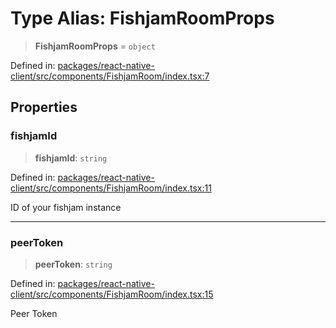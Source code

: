 # Type Alias: FishjamRoomProps

> **FishjamRoomProps** = `object`

Defined in: [packages/react-native-client/src/components/FishjamRoom/index.tsx:7](https://github.com/fishjam-cloud/mobile-client-sdk/blob/76d05a6e62b137b02043a8a00ca762ff218a64b5/packages/react-native-client/src/components/FishjamRoom/index.tsx#L7)

## Properties

### fishjamId

> **fishjamId**: `string`

Defined in: [packages/react-native-client/src/components/FishjamRoom/index.tsx:11](https://github.com/fishjam-cloud/mobile-client-sdk/blob/76d05a6e62b137b02043a8a00ca762ff218a64b5/packages/react-native-client/src/components/FishjamRoom/index.tsx#L11)

ID of your fishjam instance

***

### peerToken

> **peerToken**: `string`

Defined in: [packages/react-native-client/src/components/FishjamRoom/index.tsx:15](https://github.com/fishjam-cloud/mobile-client-sdk/blob/76d05a6e62b137b02043a8a00ca762ff218a64b5/packages/react-native-client/src/components/FishjamRoom/index.tsx#L15)

Peer Token
